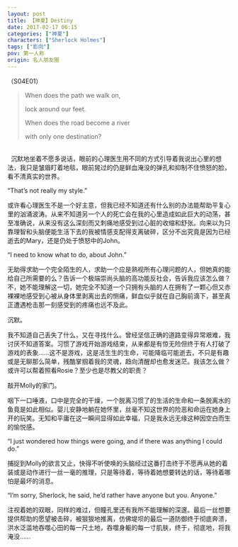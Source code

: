 ```yaml
---
layout: post
title: 【神夏】Destiny
date: 2017-02-17 06:15
categories: ["神夏"]
characters: ["Sherlock Holmes"]
tags: ["影向"]
pov: 第一人称
origin: 名人朋友圈
---
```


（S04E01）

> When does the path we walk on,
> 
> lock around our feet. 
> 
> When does the road become a river
> 
> with only one destination?

<br>
 
沉默地坐着不愿多说话，眼前的心理医生用不同的方式引导着我说出心里的想法，我只是皱眉盯着地毯，眼前晃过的仍是鲜血淹没的弹孔和抑制不住愤怒的脸，看不清真实的世界。

“That’s not really my style.”

或许看心理医生不是一个好主意，但我已经不知道还有什么别的办法能帮助平复心里的汹涌波涛。从来不知道另一个人的死亡会在我的心里造成如此巨大的动荡，甚至准确说，从来没有这么深刻而又刺痛地感受到过心脏的收缩和舒张。向来以为只靠理智和头脑便能生活下去的我被情感支配得支离破碎，区分不出究竟是因为已经逝去的Mary，还是仍处于愤怒中的John。

“I need to know what to do, about John.”

无助得求助一个完全陌生的人，求助一个应是熟视所有心理问题的人，但她真的能给自己所需要的么？告诉一个极端崇尚头脑的高功能反社会，告诉我应该怎么做？不，她不能理解这一切，她完全不知道一个只拥有头脑的人在拥有了一颗心但又赤裸裸地感受到心被从身体里剥离出去的恻痛，鲜血似乎就在自己胸前滴下，甚至真正遭遇枪击那一刻感受到的疼痛也远不及此。

沉默。

我不知道自己丢失了什么，又在寻找什么。曾经坚信正确的道路变得异常艰难，我讨厌不知道答案。习惯了游戏开始游戏结束，从来都是有惊无险但终于有人打破了游戏的表象……这不是游戏，这是活生生的生命，可能降临可能逝去，不只是有趣或是无聊那么简单，残酷掌掴着我的灵魂，趋向清醒却也愈发迷茫。我该怎么做？或许可以帮着照看Rosie？至少也是尽教父的职责？

敲开Molly的家门。

咽下一口唾液，口中是完全的干燥，一个脱离习惯了的生活的生命和一条脱离水的鱼竟是如此相似。婴儿安静地躺在她怀里，丝毫不知这世界的险恶和命运在她身上开的玩笑。无知和平庸在这一瞬间显得如此幸福，只是我永远无缘这种因空白而生的愉悦感。

“I just wondered how things were going, and if there was anything I could do.”

捕捉到Molly的欲言又止，快得不听使唤的头脑经过这番打击终于不愿再从她的着装或是动作进行一丝一毫的推理，只是等待着，等待着她想要转达的话，等待着哪怕是最坏的消息。

“I’m sorry, Sherlock, he said, he’d rather have anyone but you. Anyone.”

注视着她的双眼，同样的难过，但瞳孔里还有我所不能理解的深邃。最后一丝想要提供帮助的愿望被击碎，被狠狠地推离，仿佛堤坝的最后一道防御终于彻底奔溃，洪水泛滥地吞噬心田的每一尺土地，吞噬身躯的每一寸肌肤，终于，彻底地，将我淹没……
